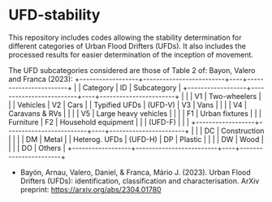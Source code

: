 # UFD-stability
This repository includes codes allowing the stability determination for different categories of Urban Flood Drifters (UFDs). It also includes the processed results for easier determination of the inception of movement.

The UFD subcategories considered are those of Table 2 of: Bayon, Valero and Franca (2023):
+------------------+-------------------------+----+-----------------------+
|                  | Category                | ID | Subcategory           |
+------------------+-------------------------+----+-----------------------+
|                  |                         | V1 | Two-wheelers          |
|                  | Vehicles                | V2 | Cars                  |
| Typified UFDs    | (UFD-V)                 | V3 | Vans                  |
|                  |                         | V4 | Caravans & RVs        |
|                  |                         | V5 | Large heavy vehicles  |
|                  |                         | F1 | Urban fixtures        |
|                  | Furniture               | F2 | Household equipment   |
|                  | (UFD-F)                 |    |                       |
+------------------+-------------------------+----+-----------------------+
|                  |                         | DC | Construction          |
|                  |                         | DM | Metal                 |
| Heterog. UFDs    | (UFD-H)                 | DP | Plastic               |
|                  |                         | DW | Wood                  |
|                  |                         | DO | Others                |
+------------------+-------------------------+----+-----------------------+

- Bayón, Arnau, Valero, Daniel, & Franca,  Mário J. (2023). Urban Flood Drifters (UFDs): identification, classification and characterisation. ArXiv preprint: https://arxiv.org/abs/2304.01780
